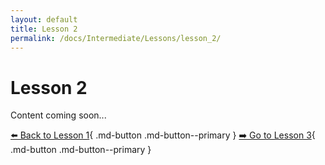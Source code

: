 ```yaml
---
layout: default
title: Lesson 2
permalink: /docs/Intermediate/Lessons/lesson_2/
---
```


# Lesson 2

Content coming soon...

[⬅️ Back to Lesson 1](lesson_1.md){ .md-button .md-button--primary }  [➡️ Go to Lesson 3](lesson_3.md){ .md-button .md-button--primary }
